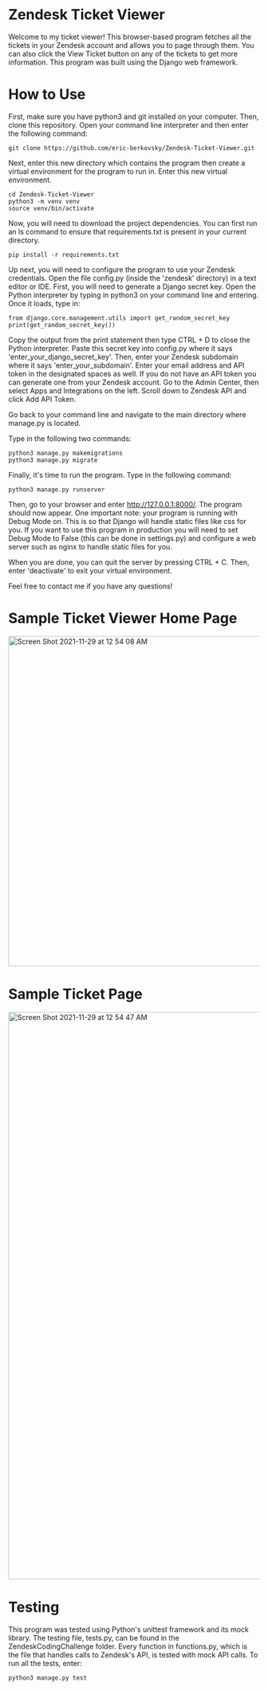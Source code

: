 # Zendesk Ticket Viewer

Welcome to my ticket viewer! This browser-based program fetches all the tickets in your Zendesk account and allows you to page through them. You can also click the View Ticket button on any of the tickets to get more information. This program was built using the Django web framework.

# How to Use

First, make sure you have python3 and git installed on your computer. Then, clone this repository. Open your command line interpreter and then enter the following command:
```
git clone https://github.com/eric-berkovsky/Zendesk-Ticket-Viewer.git
```

Next, enter this new directory which contains the program then create a virtual environment for the program to run in. Enter this new virtual environment. 
```
cd Zendesk-Ticket-Viewer 
python3 -m venv venv
source venv/bin/activate
```

Now, you will need to download the project dependencies. You can first run an ls command to ensure that requirements.txt is present in your current directory. 
```
pip install -r requirements.txt
```

Up next, you will need to configure the program to use your Zendesk credentials. Open the file config.py (inside the 'zendesk' directory) in a text editor or IDE. 
First, you will need to generate a Django secret key. Open the Python interpreter by typing in python3 on your command line and entering. Once it loads, type in:
```
from django.core.management.utils import get_random_secret_key
print(get_random_secret_key())
```
Copy the output from the print statement then type CTRL + D to close the Python interpreter. Paste this secret key into config.py where it says 'enter_your_django_secret_key'.
Then, enter your Zendesk subdomain where it says 'enter_your_subdomain'. Enter your email address and API token in the designated spaces as well. If you do not have an API token you can generate one from your Zendesk account. Go to the Admin Center, then select Apps and Integrations on the left. Scroll down to Zendesk API and click Add API Token. 

Go back to your command line and navigate to the main directory where manage.py is located. 

Type in the following two commands:
```
python3 manage.py makemigrations
python3 manage.py migrate
```

Finally, it's time to run the program. Type in the following command:
```
python3 manage.py runserver
```
Then, go to your browser and enter http://127.0.0.1:8000/. The program should now appear. 
One important note: your program is running with Debug Mode on. This is so that Django will handle static files like css for you. If you want to use this program in production you will need to set Debug Mode to False (this can be done in settings.py) and configure a web server such as nginx to handle static files for you. 

When you are done, you can quit the server by pressing CTRL + C. Then, enter 'deactivate' to exit your virtual environment. 

Feel free to contact me if you have any questions!

# Sample Ticket Viewer Home Page

<img width="662" alt="Screen Shot 2021-11-29 at 12 54 08 AM" src="https://user-images.githubusercontent.com/52947849/143836931-c2756e96-ffa1-4fcd-a131-f81c2ac5e94e.png">

# Sample Ticket Page

<img width="1138" alt="Screen Shot 2021-11-29 at 12 54 47 AM" src="https://user-images.githubusercontent.com/52947849/143837029-9a8f6b40-b0c3-45d2-9e69-7919fe799964.png">

# Testing

This program was tested using Python's unittest framework and its mock library. The testing file, tests.py, can be found in the ZendeskCodingChallenge folder. Every function in functions.py, which is the file that handles calls to Zendesk's API, is tested with mock API calls. To run all the tests, enter:
```
python3 manage.py test
```


